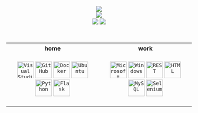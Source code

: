<!-- ![](https://komarev.com/ghpvc/?username=tilde-nya&color=ff69b4&style=flat-square) -->


<div align="center"><img align="center" src="http://github-profile-summary-cards.vercel.app/api/cards/profile-details?username=tilde-nya&theme=omni" /></div>

<div align="center"><img align="center" src="https://github-readme-stats.vercel.app/api?username=tilde-nya&show_icons=true&theme=omni&hide_border=true&card_width=690" /></div>
<!--- https://github.com/anuraghazra/github-readme-stats -->

<div align="center"><img align="center" src="http://github-profile-summary-cards.vercel.app/api/cards/repos-per-language?username=tilde-nya&theme=omni&exclude=" />
<img align="center" src="http://github-profile-summary-cards.vercel.app/api/cards/productive-time?username=tilde-nya&theme=omni&utcOffset=1" /></div>
<!-- https://github.com/vn7n24fzkq/github-profile-summary-cards -->

<br>
<br>

<table>
<tr>
<th align="center" width="50%">
home
</th>
<th align="center" width="50%">
work
</th>
</tr>
<tr>
<td>
<!-- Text here -->
  <br>
<div align="center">
	<code><img height="45" src="https://user-images.githubusercontent.com/25181517/192108891-d86b6220-e232-423a-bf5f-90903e6887c3.png" alt="Visual Studio Code" title="Visual Studio Code" /></code>
	<code><img height="45" src="https://user-images.githubusercontent.com/25181517/192108374-8da61ba1-99ec-41d7-80b8-fb2f7c0a4948.png" alt="GitHub" title="GitHub" /></code>
	<code><img height="45" src="https://user-images.githubusercontent.com/25181517/117207330-263ba280-adf4-11eb-9b97-0ac5b40bc3be.png" alt="Docker" title="Docker" /></code>
	<code><img height="45" src="https://user-images.githubusercontent.com/25181517/186884153-99edc188-e4aa-4c84-91b0-e2df260ebc33.png" alt="Ubuntu" title="Ubuntu" /></code>
	<code><img height="45" src="https://user-images.githubusercontent.com/25181517/183423507-c056a6f9-1ba8-4312-a350-19bcbc5a8697.png" alt="Python" title="Python" /></code>
	<code><img height="45" src="https://user-images.githubusercontent.com/25181517/183423775-2276e25d-d43d-4e58-890b-edbc88e915f7.png" alt="Flask" title="Flask" /></code>
</div>
  <br>
</td>
<td>
<!-- Text here -->
  <br>
<div align="center">
	<code><img height="45" src="https://user-images.githubusercontent.com/25181517/183911544-95ad6ba7-09bf-4040-ac44-0adafedb9616.png" alt="Microsoft Azure" title="Microsoft Azure" /></code>
	<code><img height="45" src="https://user-images.githubusercontent.com/25181517/186884150-05e9ff6d-340e-4802-9533-2c3f02363ee3.png" alt="Windows" title="Windows" /></code>
	<code><img height="45" src="https://user-images.githubusercontent.com/25181517/192107858-fe19f043-c502-4009-8c47-476fc89718ad.png" alt="REST" title="REST" /></code>
	<code><img height="45" src="https://user-images.githubusercontent.com/25181517/192158954-f88b5814-d510-4564-b285-dff7d6400dad.png" alt="HTML" title="HTML" /></code>
	<code><img height="45" src="https://user-images.githubusercontent.com/25181517/183896128-ec99105a-ec1a-4d85-b08b-1aa1620b2046.png" alt="MySQL" title="MySQL" /></code>
	<code><img height="45" src="https://user-images.githubusercontent.com/25181517/184103699-d1b83c07-2d83-4d99-9a1e-83bd89e08117.png" alt="Selenium" title="Selenium" /></code>
</div>
  <br>
</td>
</tr>
</table>
